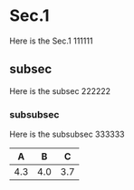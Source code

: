 # Sec.1
Here is the Sec.1
111111

## subsec
Here is the subsec
222222

### subsubsec
Here is the subsubsec
333333

| A | B | C |
| :--: | :--: | :--: |
| 4.3 |  4.0  | 3.7  |

